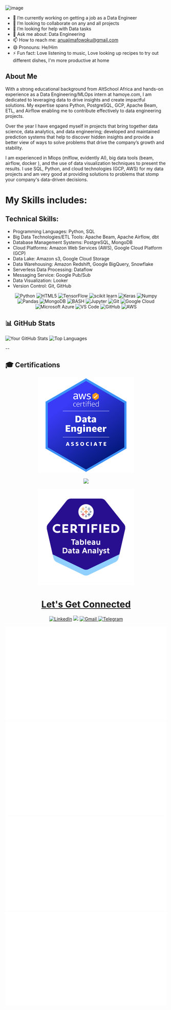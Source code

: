 
![image](https://github.com/user-attachments/assets/2ce47b3e-8c1f-438d-a304-9b9217d42ecc)


- 🔭 I’m currently working on getting a job as a Data Engineer
- 👯 I’m looking to collaborate on any and all projects
- 🤔 I’m looking for help with Data tasks
- 💬 Ask me about: Data Engineering
- 📫 How to reach me: anuajimafowoku@gmail.com
- 😄 Pronouns: He/Him
- ⚡ Fun fact: Love listening to music, Love looking up recipes to try out different dishes, I'm more productive at home


## About Me
With a strong educational background from AltSchool Africa and hands-on experience as a Data Engineering/MLOps intern at hamoye.com, I am dedicated to leveraging data to drive insights and create impactful solutions. My expertise spans Python, PostgreSQL, GCP, Apache Beam, ETL, and Airflow enabling me to contribute effectively to data engineering projects.

Over the year I have engaged myself in projects that bring together data science, data analytics, and data engineering; developed and maintained prediction systems that help to discover hidden insights and provide a better view of ways to solve problems that drive the company’s growth and stability.

I am experienced in Mlops (mlflow, evidently AI), big data tools (beam, airflow, docker ), and the use of data visualization techniques to present the results. I use SQL, Python, and cloud technologies (GCP, AWS) for my data projects and am very good at providing solutions to problems that stomp your company's data-driven decisions.



# My Skills includes:

## Technical Skills:
- Programming Languages: Python, SQL
- Big Data Technologies/ETL Tools: Apache Beam, Apache Airflow, dbt
- Database Management Systems: PostgreSQL, MongoDB
- Cloud Platforms: Amazon Web Services (AWS), Google Cloud Platform (GCP)
- Data Lake: Amazon s3, Google Cloud Storage
- Data Warehousing: Amazon Redshift, Google BigQuery, Snowflake
- Serverless Data Processing: Dataflow
- Messaging Service: Google Pub/Sub
- Data Visualization: Looker
- Version Control: Git, GitHub



<p align="center"> 
 <img alt="Python" src="https://img.shields.io/badge/python-%2314354C.svg?style=for-the-badge&logo=python&logoColor=white"/>
<img alt="HTML5" src="https://img.shields.io/badge/html5-%23E34F26.svg?&style=for-the-badge&logo=html5&logoColor=white" />
 <img alt="TensorFlow" src="https://img.shields.io/badge/TensorFlow-FF6F00?style=for-the-badge&logo=TensorFlow&logoColor=white" />
 <img alt="scikit learn" src="https://img.shields.io/badge/scikit_learn-F7931E?style=for-the-badge&logo=scikit-learn&logoColor=white" />  
 <img alt="Keras" src="https://img.shields.io/badge/Keras-D00000?style=for-the-badge&logo=Keras&logoColor=white" />
 <img alt="Numpy" src="https://img.shields.io/badge/Numpy-777BB4?style=for-the-badge&logo=numpy&logoColor=white" />
 <img alt="Pandas" src="https://img.shields.io/badge/Pandas-2C2D72?style=for-the-badge&logo=pandas&logoColor=white" />
 <img alt="MongoDB" src="https://img.shields.io/badge/MongoDB-white?style=for-the-badge&logo=mongodb&logoColor=4EA94B" />
    <img alt="BASH" src="https://img.shields.io/badge/Bash-27338e?style=for-the-badge&logo=Bash&logoColor=white" />
    <img alt="Jupyter" src="https://img.shields.io/badge/Jupyter-F37626.svg?&style=for-the-badge&logo=Jupyter&logoColor=white" />
    <img alt="Git" src="https://img.shields.io/badge/Git-F05032?style=for-the-badge&logo=git&logoColor=white" />
    <img alt="Google Cloud" src="https://img.shields.io/badge/Google_Cloud-339933?style=for-the-badge&logo=google-cloud&logoColor=white" />
    <img alt="Microsoft Azure" src="https://img.shields.io/badge/microsoft%20azure-0089D6?style=for-the-badge&logo=microsoft-azure&logoColor=white" />
    <img alt="VS Code" src="https://img.shields.io/badge/Visual_Studio_Code-0078D4?style=for-the-badge&logo=visual%20studio%20code&logoColor=white" />
     <img alt="GitHub" src="https://img.shields.io/badge/GitHub-%2314354C.svg?style=for-the-badge&logo=GitHub&logoColor=white"/>
      <img alt="AWS" src="https://img.shields.io/badge/aws-F7931E?style=for-the-badge&logo=aws&logoColor=white" />
</p>



## 📊 GitHub Stats

![Your GitHub Stats](https://github-readme-stats.vercel.app/api?username=YourGitHubUsername&show_icons=true&theme=radical)
![Top Languages](https://github-readme-stats.vercel.app/api/top-langs/?username=YourGitHubUsername&layout=compact&theme=radical)

--

## 🎓  **Certifications**

<div align="center">

![image](https://github.com/prince1111/prince1111/blob/main/AWS-Certified-Data-Engineer-Associate_badge_300x300.a231ff0ff32a28adf061d3f7fa36564964b4a4b5.png?raw=true)

</a> <a href="https://www.credly.com/badges/73cae60b-0f7b-472a-85ae-169b7a839704/linked_in_profile"> <img src="https://img.shields.io/badge/AWS%20Certified-Data%20Engineer%20Associate-orange?style=for-the-badge&logo=Amazon%20AWS&logoColor=white" />


![image](https://github.com/prince1111/prince1111/blob/main/image_2_300x300.png?raw=true)

</div>   





 <h1 align="center">Let's Get Connected</h1>

<div align="center">


<a  href="https://www.linkedin.com/in/olayinkaakerekan/" target="_blank"><img alt="LinkedIn" src="https://img.shields.io/badge/linkedin%20-%230077B5.svg?&style=for-the-badge&logo=linkedin&logoColor=white" /></a>
<a href="https://twitter.com/_data_alchemist" target="_blank"><img src="https://img.shields.io/badge/twitter-%2300acee.svg?&style=for-the-badge&logo=twitter&logoColor=white&alt=twitter" /></a>
<a href="mailto:olayinkagaiusakerekan@gmail.com"><img  alt="Gmail" src="https://img.shields.io/badge/Gmail-D14836?style=for-the-badge&logo=gmail&logoColor=white" />
<a  href="https://t.me/oakerekan"><img alt=" Telegram" src="https://img.shields.io/badge/Telegram-2CA5E0?style=for-the-badge&logo=telegram&logoColor=white"></a>
   
</div>   
   



 ![](https://raw.githubusercontent.com/oakerekan/github-stat/master/generated/overview.svg#gh-dark-mode-only) 
  ![](https://raw.githubusercontent.com/oakerekan/github-stat/master/generated/overview.svg#gh-light-mode-only)
![](https://raw.githubusercontent.com/oakerekan/github-stat/master/generated/languages.svg#gh-dark-mode-only)
 ![](https://raw.githubusercontent.com/oakerekan/github-stat/master/generated/languages.svg#gh-light-mode-only)

